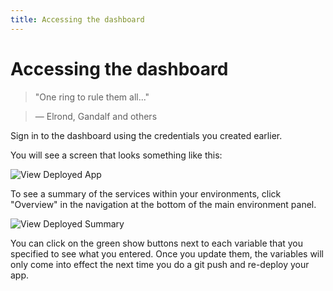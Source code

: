 ```yaml
---
title: Accessing the dashboard
---
```


# Accessing the dashboard

> "One ring to rule them all..."

> — Elrond, Gandalf and others

Sign in to the dashboard using the credentials you created earlier.

You will see a screen that looks something like this:

![View Deployed App](http://cdn2.dropmark.com/45280/4ce8f48eaae63fd58ee8fff263b1173e61111da4/db_archive-list.png)

To see a summary of the services within your environments, click "Overview" in the navigation at the bottom of the main environment panel.

![View Deployed Summary](http://cdn2.dropmark.com/45280/fe15afd0d9e39e95b6d9bbb21bc302c5288cb81f/db_deployed-overview.png)

You can click on the green show buttons next to each variable that you specified to see what you entered. Once you update them, the variables will only come into effect the next time you do a git push and re-deploy your app.
